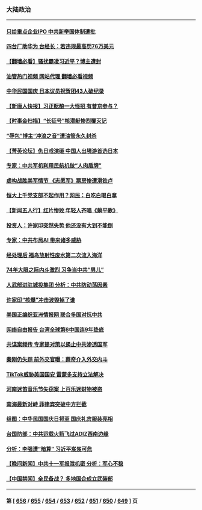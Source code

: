 ### 大陆政治
---
#### [只给重点企业IPO 中共新举国体制遭批](../../pages/ncid277/n14089340.md?10061645) 
#### [四台厂助华为 台经长：若违规最高罚76万美元](../../pages/ncid277/n14089307.md?10061645) 
#### [【翻墙必看】骚扰霸凌习近平？博主遭封](../../pages/ncid277/n14089305.md?10061645) 
#### [油管热门视频 网站代理 翻墙必看视频](http://138.2.39.72:81/youtube.html?epic-marker?10061645)
#### [中华民国国庆 日本议员祝贺团43人破纪录](../../pages/ncid277/n14088666.md?10061645) 
#### [【新唐人快报】习正酝酿一大怪招 有普京参与？](../../pages/ncid277/n14089137.md?10061645) 
#### [【时事金扫描】“长征号”核潜艇惨烈覆灭记](../../pages/ncid277/n14089158.md?10061645) 
#### [“辱包”博主“冲浪之音”遭油管永久封杀](../../pages/ncid277/n14089225.md?10061645) 
#### [【菁英论坛】仇日戏演砸 中国人出境游首选日本](../../pages/ncid277/n14089162.md?10061645) 
#### [专家：中共军机利用民航机做“人肉盾牌”](../../pages/ncid277/n14089230.md?10061645) 
#### [虚构战胜美军情节 《志愿军》票房惨遭滑铁卢](../../pages/ncid277/n14089111.md?10061645) 
#### [恒大上千党支部不起作用？网民：白吃白喝白拿](../../pages/ncid277/n14089192.md?10061645) 
#### [【新闻五人行】红片惨败 年轻人齐唱《躺平歌》](../../pages/ncid277/n14088939.md?10061645) 
#### [投资人：许家印突然失势 他还没有大到不能倒](../../pages/ncid277/n14089052.md?10061645) 
#### [专家：中共布局AI 带来诸多威胁](../../pages/ncid277/n14089043.md?10061645) 
#### [经处理后 福岛放射性废水第二次流入海洋](../../pages/ncid277/n14089028.md?10061645) 
#### [74年大限之际内斗激烈 习争当中共“男儿”](../../pages/ncid277/n14089041.md?10061645) 
#### [人武部进驻城投集团 分析：中共防动荡因素](../../pages/ncid277/n14089011.md?10061645) 
#### [许家印“核爆”冲击波毁掉了谁](../../pages/ncid277/n14088976.md?10061645) 
#### [美国正编织亚洲情报网 联合多国对抗中共](../../pages/ncid277/n14088883.md?10061645) 
#### [网络自由报告 台湾全球第6中国连9年垫底](../../pages/ncid277/n14088853.md?10061645) 
#### [共谍案频传 专家提对策以遏止中共渗透国军](../../pages/ncid277/n14078565.md?10061645) 
#### [秦刚仍失踪 前外交官曝：蔡奇介入外交内斗](../../pages/ncid277/n14088705.md?10061645) 
#### [TikTok威胁美国国安 雷蒙多支持立法解决](../../pages/ncid277/n14088741.md?10061645) 
#### [河南迷笛音乐节失窃案 上百乐迷财物被盗](../../pages/ncid277/n14088706.md?10061645) 
#### [南海最新对峙 菲律宾突破中方拦截](../../pages/ncid277/n14088740.md?10061645) 
#### [组图：中华民国国庆日将至 国庆礼宾服装亮相](../../pages/ncid277/n14088700.md?10061645) 
#### [台国防部：中共运载火箭飞过ADIZ西南边缘](../../pages/ncid277/n14088678.md?10061645) 
#### [分析：李强遭“暗算” 习近平岌岌可危](../../pages/ncid277/n14088593.md?10061645) 
#### [【晚间新闻】中共十一军报泄机密 分析：军心不稳](../../pages/ncid277/n14088603.md?10061645) 
#### [【中国禁闻】全民备战？ 多地国企成立武装部](../../pages/ncid277/n14087866.md?10061645) 

---
#### 第 [ [656](./656.md?10061645) / [655](./655.md?10061645) / [654](./654.md?10061645) / [653](./653.md?10061645) / [652](./652.md?10061645) / [651](./651.md?10061645) / [650](./650.md?10061645) / [649](./649.md?10061645) ] 页
